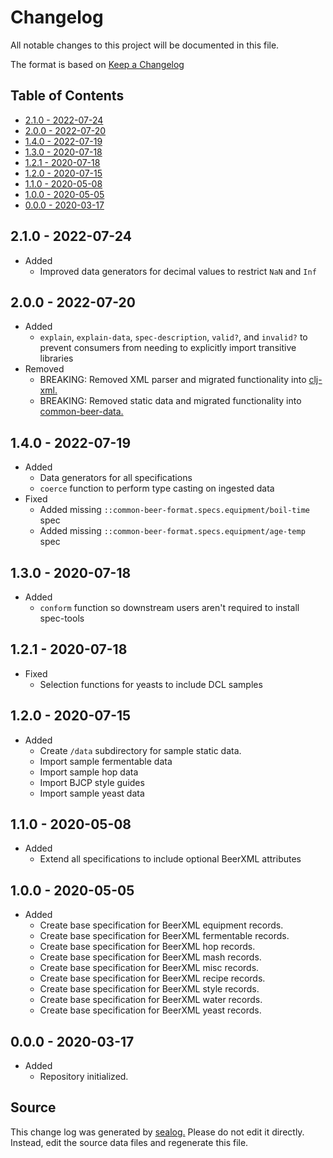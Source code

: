 # Changelog

All notable changes to this project will be documented in this file.

The format is based on [Keep a Changelog](https://keepachangelog.com/en/1.0.0/)

## Table of Contents

* [2.1.0 - 2022-07-24](#210---2022-07-24)
* [2.0.0 - 2022-07-20](#200---2022-07-20)
* [1.4.0 - 2022-07-19](#140---2022-07-19)
* [1.3.0 - 2020-07-18](#130---2020-07-18)
* [1.2.1 - 2020-07-18](#121---2020-07-18)
* [1.2.0 - 2020-07-15](#120---2020-07-15)
* [1.1.0 - 2020-05-08](#110---2020-05-08)
* [1.0.0 - 2020-05-05](#100---2020-05-05)
* [0.0.0 - 2020-03-17](#000---2020-03-17)

## 2.1.0 - 2022-07-24

* Added
  * Improved data generators for decimal values to restrict `NaN` and `Inf`

## 2.0.0 - 2022-07-20

* Added
  * `explain`, `explain-data`, `spec-description`, `valid?`, and `invalid?` to prevent consumers from needing to explicitly import transitive libraries
* Removed
  * BREAKING: Removed XML parser and migrated functionality into [clj-xml.](https://github.com/Wall-Brew-Co/clj-xml)
  * BREAKING: Removed static data and migrated functionality into [common-beer-data.](https://github.com/Wall-Brew-Co/common-beer-data)

## 1.4.0 - 2022-07-19

* Added
  * Data generators for all specifications
  * `coerce` function to perform type casting on ingested data
* Fixed
  * Added missing `::common-beer-format.specs.equipment/boil-time` spec
  * Added missing `::common-beer-format.specs.equipment/age-temp` spec

## 1.3.0 - 2020-07-18

* Added
  * `conform` function so downstream users aren't required to install spec-tools

## 1.2.1 - 2020-07-18

* Fixed
  * Selection functions for yeasts to include DCL samples

## 1.2.0 - 2020-07-15

* Added
  * Create `/data` subdirectory for sample static data.
  * Import sample fermentable data
  * Import sample hop data
  * Import BJCP style guides
  * Import sample yeast data

## 1.1.0 - 2020-05-08

* Added
  * Extend all specifications to include optional BeerXML attributes

## 1.0.0 - 2020-05-05

* Added
  * Create base specification for BeerXML equipment records.
  * Create base specification for BeerXML fermentable records.
  * Create base specification for BeerXML hop records.
  * Create base specification for BeerXML mash records.
  * Create base specification for BeerXML misc records.
  * Create base specification for BeerXML recipe records.
  * Create base specification for BeerXML style records.
  * Create base specification for BeerXML water records.
  * Create base specification for BeerXML yeast records.

## 0.0.0 - 2020-03-17

* Added
  * Repository initialized.

## Source

This change log was generated by [sealog.](https://github.com/Wall-Brew-Co/lein-sealog)
Please do not edit it directly. Instead, edit the source data files and regenerate this file.
